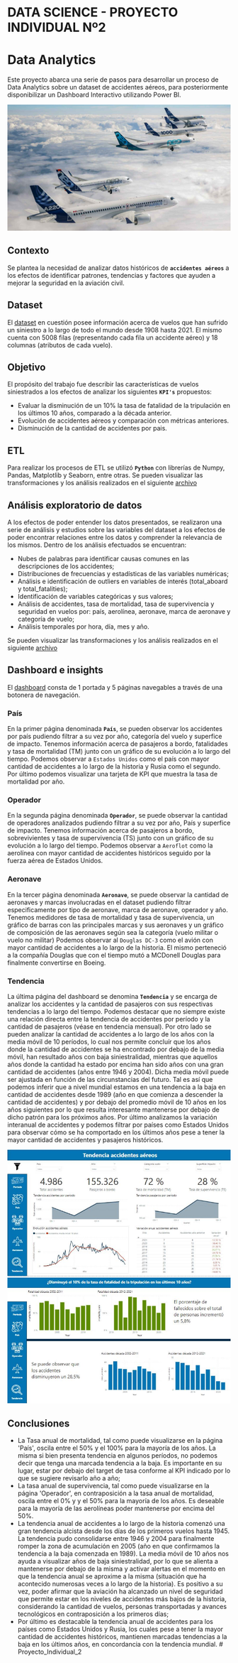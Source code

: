 

# DATA SCIENCE - PROYECTO INDIVIDUAL Nº2
# Data Analytics

Este proyecto abarca una serie de pasos para desarrollar un proceso de Data Analytics sobre un dataset de accidentes aéreos, para posteriormente disponibilizar un Dashboard Interactivo utilizando Power BI.

![Logo](https://github.com/Adrsilbad32/Proyecto_Individual_2/blob/main/Imagenes/tecnologia-tecnologia_523458626_160950481_1706x960.jpg)

## Contexto

Se plantea la necesidad de analizar datos históricos de **`accidentes aéreos`** a los efectos de identificar patrones, tendencias y factores que ayuden a mejorar la seguridad en la aviación civil. 

## Dataset

El [dataset](https://github.com/Adrsilbad32/Proyecto_Individual_2/blob/main/AccidentesAviones.csv) en cuestión posee información acerca de vuelos que han sufrido un siniestro a lo largo de todo el mundo desde 1908 hasta 2021. El mismo cuenta con 5008 filas (representando cada fila un accidente aéreo) y 18 columnas (atributos de cada vuelo).

## Objetivo

El propósito del trabajo fue describir las características de vuelos siniestrados a los efectos de analizar los siguientes **`KPI's`** propuestos:

- Evaluar la disminución de un 10% la tasa de fatalidad de la tripulación en los últimos 10 años, comparado a la década anterior.
- Evolución de accidentes aéreos y comparación con métricas anteriores.
- Disminución de la cantidad de accidentes por pais.


## ETL  

Para realizar los procesos de ETL se utilizó **`Python`** con librerías de Numpy, Pandas, Matplotlib y Seaborn, entre otras.
Se pueden visualizar las transformaciones y los análisis realizados en el siguiente
[archivo](https://github.com/Adrsilbad32/Proyecto_Individual_2/blob/main/accidentes_aereos.ipynb)





## Análisis exploratorio de datos

A los efectos de poder entender los datos presentados, se realizaron una serie de análisis y estudios sobre las variables del dataset a los efectos de poder encontrar relaciones entre los datos y comprender la relevancia de los mismos.
Dentro de los análisis efectuados se encuentran: 
- Nubes de palabras para identificar causas comunes en las descripciones de los accidentes;
- Distribuciones de frecuencias y estadísticas de las variables numéricas;
- Análisis e identificación de outliers en variables de interés (total_aboard y total_fatalities);
- Identificación de variables categóricas y sus valores; 
- Análisis de accidentes, tasa de mortalidad, tasa de supervivencia y seguridad en vuelos por: país, aerolínea, aeronave, marca de aeronave y categoría de vuelo;
- Análisis temporales por hora, día, mes y año.

Se pueden visualizar las transformaciones y los análisis realizados en el siguiente
[archivo]((https://github.com/Adrsilbad32/Proyecto_Individual_2/blob/8a9d4556473d5eca8b9726d5d8083ec7e5b39826/accidentes_aereos.ipynb))

## Dashboard e insights

El [dashboard](https://github.com/Adrsilbad32/Proyecto_Individual_2/blob/main/dashboard_air_accidents.pbix) consta de 1 portada y 5 páginas navegables a través de una botonera de navegación.



### País

En la primer página denominada **`País`**, se pueden observar los accidentes por país pudiendo filtrar a su vez por año, categoría del vuelo y superfice de impacto. Tenemos información acerca de pasajeros a bordo, fatalidades y tasa de mortalidad (TM) junto con un gráfico de su evolución a lo largo del tiempo.
Podemos observar a `Estados Unidos` como el país con mayor cantidad de accidentes a lo largo de la historia y Rusia como el segundo.
Por último podemos visualizar una tarjeta de KPI que muestra la tasa de mortalidad por año. 




### Operador

En la segunda página denominada **`Operador`**, se puede observar la cantidad de operadores analizados pudiendo filtrar a su vez por año, País y superfice de impacto. Tenemos información acerca de pasajeros a bordo, sobrevivientes y tasa de supervivencia (TS) junto con un gráfico de su evolución a lo largo del tiempo.
Podemos observar a `Aeroflot` como la aerolínea con mayor cantidad de accidentes históricos seguido por la fuerza aérea de Estados Unidos.



### Aeronave

En la tercer página denominada **`Aeronave`**, se puede observar la cantidad de aeronaves y marcas involucradas en el dataset pudiendo filtrar especificamente por tipo de aeronave, marca de aeronave, operador y año. Tenemos medidores de tasa de mortalidad y tasa de supervivencia, un gráfico de barras con las principales marcas y sus aeronaves y un gráfico de composición de las aeronaves según sea la categoría (vuelo militar o vuelo no militar)
Podemos observar al `Douglas DC-3` como el avión con mayor cantidad de accidentes a lo largo de la historia. El mismo perteneció a la compañía Douglas que con el tiempo mutó a MCDonell Douglas para finalmente convertirse en Boeing.





### Tendencia

La última página del dashboard se denomina **`Tendencia`** y se encarga de analizar los accidentes y la cantidad de pasajeros con sus respectivas tendencias a lo largo del tiempo.
Podemos destacar que no siempre existe una relación directa entre la tendencia de accidentes por período y la cantidad de pasajeros (véase en tendencia mensual).
Por otro lado se pueden analizar la cantidad de accidentes a lo largo de los años con la media móvil de 10 períodos, lo cual nos permite concluír que los años donde la cantidad de accidentes se ha encontrado por debajo de la media móvil, han resultado años con baja siniestralidad, mientras que aquellos años donde la cantidad ha estado por encima han sido años con una gran cantidad de accidentes (años entre 1946 y 2004). Dicha media móvil puede ser ajustada en función de las circunstancias del futuro. Tal es así que podemos inferir que a nivel mundial estamos en una tendencia a la baja en cantidad de accidentes desde 1989 (año en que comienza a descender la cantidad de accidentes) y por debajo del promedio móvil de 10 años en los años siguientes por lo que resulta interesante mantenerse por debajo de dicho patrón para los próximos años.
Por último analizamos la variación interanual de accidentes y podemos filtrar por países como Estados Unidos para observar cómo se ha comportado en los últimos años pese a tener la mayor cantidad de accidentes y pasajeros históricos.

![logo](https://github.com/Adrsilbad32/Proyecto_Individual_2/blob/main/Imagenes/Capturasfacsz.JPG)
![logo](https://github.com/Adrsilbad32/Proyecto_Individual_2/blob/main/Imagenes/Capturadfgdf.JPG)


## Conclusiones

- La Tasa anual de mortalidad, tal como puede visualizarse en la página 'País', oscila entre el 50% y el 100% para la mayoría de los años. La misma si bien presenta tendencia en algunos períodos, no podemos decir que tenga una marcada tendencia a la baja. Es importante en su lugar, estar por debajo del target de tasa conforme al KPI indicado por lo que se sugiere revisarlo año a año;
- La tasa anual de supervivencia, tal como puede visualizarse en la página 'Operador', en contraposición a la tasa anual de mortalidad, oscila entre el 0% y y el 50% para la mayoría de los años. Es deseable para la mayoría de las aerolíneas poder mantenerse por encima del 50%. 
- La tendencia anual de accidentes a lo largo de la historia comenzó una gran tendencia alcista desde los días de los primeros vuelos hasta 1945. La tendencia pudo consolidarse entre 1946 y 2004 para finalmente romper la zona de acumulación en 2005 (año en que confirmamos la tendencia a la baja comenzada en 1989). La media móvil de 10 años nos ayuda a visualizar años de baja siniestralidad, por lo que se alienta a mantenerse por debajo de la misma y activar alertas en el momento en que la tendencia anual se aproxime a la misma (situación que ha acontecido numerosas veces a lo largo de la historia). Es positivo a su vez, poder afirmar que la aviación ha alcanzado un nivel de seguridad que permite estar en los niveles de accidentes más bajos de la historia, considerando la cantidad de vuelos, personas transportadas y avances tecnológicos en contraposición a los primeros días;
- Por último es destacable la tendencia anual de accidentes para los países como Estados Unidos y Rusia, los cuales pese a tener la mayor cantidad de accidentes históricos, mantienen marcadas tendencias a la baja en los últimos años, en concordancia con la tendencia mundial. # Proyecto_Individual_2
